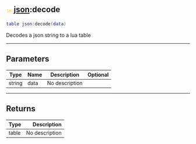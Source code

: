 ## ![shared](.gitbook/assets/shared.png) [json](./readme/json/README.md):decode

```lua
table json:decode(data)
```

Decodes a json string to a lua table

------
## Parameters

| Type   | Name | Description | Optional |
| ------ | ---- | ----------- | -------: |
| string | data | No description |  |


------
## Returns

| Type   | Description |
| ------ | ----------: |
| table | No description |

